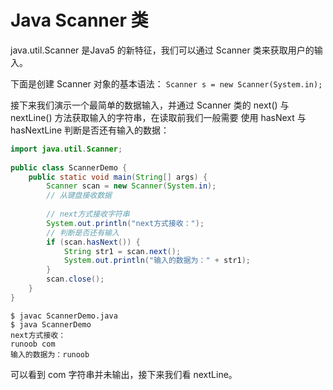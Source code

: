 # Java Scanner 类

java.util.Scanner 是Java5 的新特征，我们可以通过 Scanner 类来获取用户的输入。

下面是创建 Scanner 对象的基本语法：
`Scanner s = new Scanner(System.in);`

接下来我们演示一个最简单的数据输入，并通过 Scanner 类的 next() 与 nextLine() 方法获取输入的字符串，在读取前我们一般需要 使用 hasNext 与 hasNextLine 判断是否还有输入的数据：

```java
import java.util.Scanner; 
 
public class ScannerDemo {
    public static void main(String[] args) {
        Scanner scan = new Scanner(System.in);
        // 从键盘接收数据
 
        // next方式接收字符串
        System.out.println("next方式接收：");
        // 判断是否还有输入
        if (scan.hasNext()) {
            String str1 = scan.next();
            System.out.println("输入的数据为：" + str1);
        }
        scan.close();
    }
}
```
```
$ javac ScannerDemo.java
$ java ScannerDemo
next方式接收：
runoob com
输入的数据为：runoob
```
可以看到 com 字符串并未输出，接下来我们看 nextLine。



